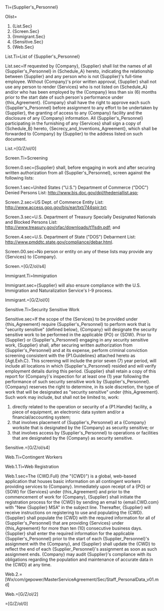 Ti={Supplier's_Personnel}

Olist=<ol><li>{List.Sec}<li>{Screen.Sec}<li>{Immigrant.Sec}<li>{Sensitive.Sec}<li>{Web.Sec}</ol>

List.Ti=List of {Supplier's_Personnel}

List.sec=If requested by {Company}, {Supplier} shall list the names of all {Supplier's_Personnel} in {Schedule_A} hereto, indicating the relationship between {Supplier} and any person who is not {Supplier}'s full-time employee. Without {Company}'s prior written approval, {Supplier} shall not use any person to render {Services} who is not listed on {Schedule_A} and/or who has been employed by the {Company} less than six (6) months prior to the start date of such person's performance under {this_Agreement}. {Company} shall have the right to approve each such {Supplier's_Personnel} before assignment to any effort to be undertaken by {Supplier}, the granting of access to any {Company} facility and the disclosure of any {Company} information. All {Supplier's_Personnel} participating in the furnishing of any {Services} shall sign a copy of {Schedule_B} hereto, {Secrecy_and_Inventions_Agreement}, which shall be forwarded to {Company} by {Supplier} to the address listed on such document.

List.=[G/Z/ol/0]

Screen.Ti=Screening

Screen.0.sec={Supplier} shall, before engaging in work and after securing written authorization from all {Supplier's_Personnel}, screen against the following lists: 

Screen.1.sec=United States ("U.S.") Department of Commerce ("DOC") Denied Persons List: http://www.bis.doc.gov/dpl/thedeniallist.asp;

Screen.2.sec=US Dept. of Commerce Entity List: http://www.access.gpo.gov/bis/ear/txt/744spir.txt;

Screen.3.sec=U.S. Department of Treasury Specially Designated Nationals and Blocked Persons List: http://www.treasury.gov/ofac/downloads/t11sdn.pdf; and

Screen.4.sec=U.S. Department of State ("DOS") Debarment List: http://www.pmddtc.state.gov/compliance/debar.html.

Screen.00.sec=No person or entity on any of these lists may provide any {Services} to {Company}.

Screen.=[G/Z/ol/s4]

Immigrant.Ti=Immigration

Immigrant.sec={Supplier} will also ensure compliance with the U.S. Immigration and Naturalization Service's I-9 process.

Immigrant.=[G/Z/ol/0]

Sensitive.Ti=Security Sensitive Work

Sensitive.sec=If the scope of the {Services} to be provided under {this_Agreement} require {Supplier's_Personnel} to perform work that is "security sensitive" (defined below), {Company} will designate the security sensitive work to be performed in the applicable {PO} or {SOW}. Prior to {Supplier} or {Supplier's_Personnel} engaging in any security sensitive work, {Supplier} shall, after securing written authorization from {Supplier's_Personnel} and at its expense, perform criminal conviction screening consistent with the {P1.Guidelines} attached hereto as {Agt.Exh.C}. This screening will include the prior seven (7) year period, will include all locations in which {Supplier's_Personnel} resided and will verify employment details during this period. {Supplier} shall retain a copy of this report for {Company}'s inspection for at least one (1) year following the performance of such security sensitive work by {Supplier's_Personnel}. {Company} reserves the right to determine, in its sole discretion, the type of work that will be designated as "security sensitive" under {this_Agreement}. Such work may include, but shall not be limited to, work: <ol><li>directly related to the operation or security of a {P1.Handle} facility, a piece of equipment, an electronic data system and/or a financial/accounting system;</li><li>that involves placement of {Supplier's_Personnel} at a {Company} worksite that is designated by the {Company} as security sensitive; or</li><li>that involves access by {Supplier's_Personnel} to operations or facilities that are designated by the {Company} as security sensitive.</li></ol>

Sensitive.=[G/Z/ol/s4]

Web.Ti=Contingent Workers

Web.1.Ti=Web Registration

Web.1.sec=The {CWD.Full} (the "{CWD}") is a global, web-based application that houses basic information on all contingent workers providing services to {Company}. Immediately upon receipt of a {PO} or {SOW} for {Services} under {this_Agreement} and prior to the commencement of work for {Company}, {Supplier} shall initiate the registration process for the {CWD} by sending an email to {email.CWD.com} with "New {Supplier} MSA" in the subject line. Thereafter, {Supplier} will receive instructions on registering to use and populating the {CWD}. {Supplier} shall populate the {CWD} with the required information for all of {Supplier's_Personnel} that are providing {Services} under {this_Agreement} for more than ten (10) consecutive business days. {Supplier} shall enter the required information for the applicable {Supplier's_Personnel} prior to the start of each {Supplier_Personnel}'s assignment with the {Company}, and {Supplier} shall update the {CWD} to reflect the end of each {Supplier_Personnel}'s assignment as soon as such assignment ends. {Company} may audit {Supplier}'s compliance with its obligations regarding the population and maintenance of accurate data in the {CWD} at any time.

Web.2.=[Wx/com/gepower/MasterServiceAgreement/Sec/Staff_PersonalData_v01.md]

Web.=[G/Z/ol/2] 

=[G/Z/ol/0]
